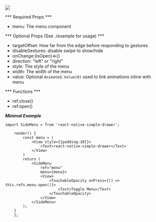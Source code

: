 
<img src="./screen.gif"/>

*** Required Props ***
- menu: The menu component

*** Optional Props (See ./example for usage) ***
- targetOffset: How far from the edge before responding to gestures
- disableGestures: disable swipe to show/hide
- onChange:(isOpen)=>{}
- direction: "left" or "right"
- style: The style of the menu
- width: The width of the menu
- value: Optional ```Animated.Value(0)``` used to link animations inline with menu

*** Functions ***
- ref.close()
- ref.open()

***Minimal Example***

```
import SideMenu = from 'react-native-simple-drawer';
```


```
    render() {
        const menu = (
            <View style={{padding:10}}>
                <Text>react-native-simple-drawer</Text>
            </View>
        )
        return (
            <SideMenu
                ref="menu"
                menu={menu}>
                <View>
                    <TouchableOpacity onPress={() => this.refs.menu.open()}>
                        <Text>Toggle Menu</Text>
                    </TouchableOpacity>
                </View>
            </SideMenu>
        );
    }
    };
```
